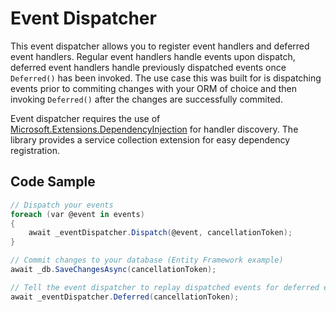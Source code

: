 # Event Dispatcher
This event dispatcher allows you to register event handlers and deferred event handlers. Regular event handlers handle events upon dispatch, deferred event handlers handle previously dispatched events once `Deferred()` has been invoked. The use case this was built for is dispatching events prior to commiting changes with your ORM of choice and then invoking `Deferred()` after the changes are successfully commited.

Event dispatcher requires the use of [Microsoft.Extensions.DependencyInjection](https://www.nuget.org/packages/Microsoft.Extensions.DependencyInjection/) for handler discovery. The library provides a service collection extension for easy dependency registration.

## Code Sample
```c#
// Dispatch your events
foreach (var @event in events)
{
    await _eventDispatcher.Dispatch(@event, cancellationToken);
}

// Commit changes to your database (Entity Framework example)
await _db.SaveChangesAsync(cancellationToken);

// Tell the event dispatcher to replay dispatched events for deferred event handlers
await _eventDispatcher.Deferred(cancellationToken);
```